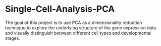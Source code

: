 # Single-Cell-Analysis-PCA
The goal of this project is to use PCA as a dimensionality reduction technique to explore the underlying structure of the gene expression data and visually distinguish between different cell types and developmental stages.

